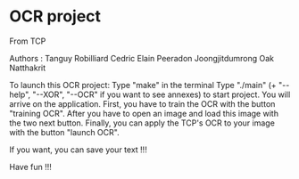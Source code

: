 # OCR project 
From TCP

Authors : Tanguy Robilliard 
          Cedric Elain 
          Peeradon Joongjitdumrong
          Oak Natthakrit
          
         
To launch this OCR project:
Type "make" in the terminal
Type "./main" (+ "--help", "--XOR", "--OCR" if you want to see annexes) to
start project. You will arrive on the application. First, you have to train
the OCR with the button "training OCR". After you have to open an image and
load this image with the two next button. Finally, you can apply the TCP's 
OCR to your image with the button "launch OCR".

If you want, you can save your text !!!

Have fun !!!
